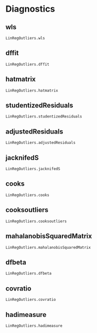# Diagnostics


## wls
```@docs
LinRegOutliers.wls
```


## dffit
```@docs
LinRegOutliers.dffit
```

## hatmatrix
```@docs
LinRegOutliers.hatmatrix
```

## studentizedResiduals
```@docs
LinRegOutliers.studentizedResiduals
```

## adjustedResiduals
```@docs
LinRegOutliers.adjustedResiduals
```

## jacknifedS
```@docs
LinRegOutliers.jacknifedS
```

## cooks
```@docs
LinRegOutliers.cooks
```

## cooksoutliers
```@docs
LinRegOutliers.cooksoutliers 
```

## mahalanobisSquaredMatrix
```@docs
LinRegOutliers.mahalanobisSquaredMatrix
```

## dfbeta
```@docs
LinRegOutliers.dfbeta
```

## covratio
```@docs
LinRegOutliers.covratio
```

## hadimeasure
```@docs
LinRegOutliers.hadimeasure
```

